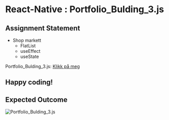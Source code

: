 # React-Native : Portfolio_Bulding_3.js

## Assignment Statement
- Shop markett
    - FlatList
    - useEffect
    - useState

Portfolio_Bulding_3.js: [Klikk på meg](https://github.com/serdardurmus/React-Native-koder/blob/main/learnReactNative/src/Portfolio_Bulding_3/Main.js)

## Happy coding!

## Expected Outcome

![Portfolio_Bulding_3.js](Portfolio_Bulding_3.gif)

